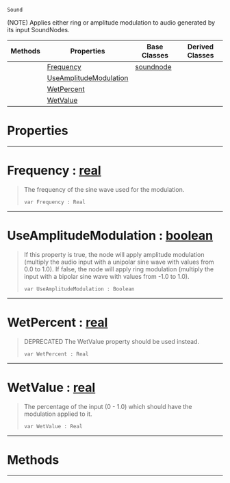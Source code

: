  `Sound`

(NOTE) Applies either ring or amplitude modulation to audio generated by its input SoundNodes.

|Methods|Properties|Base Classes|Derived Classes|
|---|---|---|---|
| |[ Frequency](https://github.com/zeroengineteam/ZeroDocs/blob/master/code_reference/class_reference/modulationnode.markdown#frequency-zero-engine-do)|[soundnode](https://github.com/zeroengineteam/ZeroDocs/blob/master/code_reference/class_reference/soundnode.markdown)| |
| |[ UseAmplitudeModulation](https://github.com/zeroengineteam/ZeroDocs/blob/master/code_reference/class_reference/modulationnode.markdown#useamplitudemodulation-z)| | |
| |[ WetPercent](https://github.com/zeroengineteam/ZeroDocs/blob/master/code_reference/class_reference/modulationnode.markdown#wetpercent-zero-engine-d)| | |
| |[ WetValue](https://github.com/zeroengineteam/ZeroDocs/blob/master/code_reference/class_reference/modulationnode.markdown#wetvalue-zero-engine-doc)| | |


 #  Properties


---  
 #  Frequency : [real](https://github.com/zeroengineteam/ZeroDocs/blob/master/code_reference/zilch_base_types/real.markdown)

> The frequency of the sine wave used for the modulation.
> ``` lang=cpp, name=Zilch
> var Frequency : Real


---  
 #  UseAmplitudeModulation : [boolean](https://github.com/zeroengineteam/ZeroDocs/blob/master/code_reference/zilch_base_types/boolean.markdown)

> If this property is true, the node will apply amplitude modulation (multiply the audio input with a unipolar sine wave with values from 0.0 to 1.0). If false, the node will apply ring modulation (multiply the input with a bipolar sine wave with values from -1.0 to 1.0).
> ``` lang=cpp, name=Zilch
> var UseAmplitudeModulation : Boolean


---  
 #  WetPercent : [real](https://github.com/zeroengineteam/ZeroDocs/blob/master/code_reference/zilch_base_types/real.markdown)

> DEPRECATED The WetValue property should be used instead.
> ``` lang=cpp, name=Zilch
> var WetPercent : Real


---  
 #  WetValue : [real](https://github.com/zeroengineteam/ZeroDocs/blob/master/code_reference/zilch_base_types/real.markdown)

> The percentage of the input (0 - 1.0) which should have the modulation applied to it.
> ``` lang=cpp, name=Zilch
> var WetValue : Real


---  
 #  Methods


---  
 

 